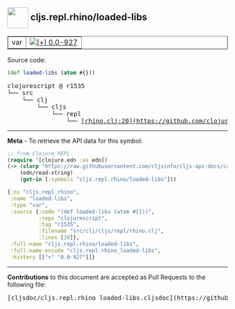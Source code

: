 ## <img width="48px" valign="middle" src="http://i.imgur.com/Hi20huC.png"> cljs.repl.rhino/loaded-libs

 <table border="1">
<tr>

<td>var</td>
<td><a href="https://github.com/cljsinfo/cljs-api-docs/tree/0.0-927"><img valign="middle" alt="[+] 0.0-927" src="https://img.shields.io/badge/+-0.0--927-lightgrey.svg"></a> </td>
</tr>
</table>






Source code:

```clj
(def loaded-libs (atom #{}))
```

 <pre>
clojurescript @ r1535
└── src
    └── clj
        └── cljs
            └── repl
                └── <ins>[rhino.clj:20](https://github.com/clojure/clojurescript/blob/r1535/src/clj/cljs/repl/rhino.clj#L20)</ins>
</pre>


---

__Meta__ - To retrieve the API data for this symbol:

```clj
;; from Clojure REPL
(require '[clojure.edn :as edn])
(-> (slurp "https://raw.githubusercontent.com/cljsinfo/cljs-api-docs/catalog/cljs-api.edn")
    (edn/read-string)
    (get-in [:symbols "cljs.repl.rhino/loaded-libs"]))
```

```clj
{:ns "cljs.repl.rhino",
 :name "loaded-libs",
 :type "var",
 :source {:code "(def loaded-libs (atom #{}))",
          :repo "clojurescript",
          :tag "r1535",
          :filename "src/clj/cljs/repl/rhino.clj",
          :lines [20]},
 :full-name "cljs.repl.rhino/loaded-libs",
 :full-name-encode "cljs.repl.rhino_loaded-libs",
 :history [["+" "0.0-927"]]}

```

---

__Contributions__ to this document are accepted as Pull Requests to the following file:

 <pre>
[cljsdoc/cljs.repl.rhino_loaded-libs.cljsdoc](https://github.com/cljsinfo/cljs-api-docs/blob/master/cljsdoc/cljs.repl.rhino_loaded-libs.cljsdoc)
</pre>

